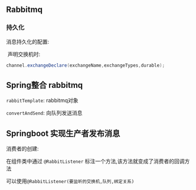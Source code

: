 ## Rabbitmq



### 持久化

消息持久化的配置:

​	声明交换机时:

```java
channel.exchangeDeclare(exchangeName,exchangeTypes,durable);
```





## Spring整合 rabbitmq

`rabbitTemplate`: rabbitmq对象

`convertAndSend`: 向队列发送消息





## Springboot 实现生产者发布消息

消费者的创建:

在组件类中通过 `@RabbitListener` 标注一个方法,该方法就变成了消费者的回调方法
	
可以使用`@RabbitListener(要监听的交换机,队列,绑定关系)`


​	